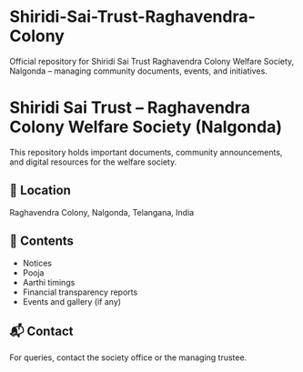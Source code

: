 # Shiridi-Sai-Trust-Raghavendra-Colony
Official repository for Shiridi Sai Trust Raghavendra Colony Welfare Society, Nalgonda – managing community documents, events, and initiatives.

# Shiridi Sai Trust – Raghavendra Colony Welfare Society (Nalgonda)
This repository holds important documents, community announcements, and digital resources for the welfare society.

## 📍 Location
Raghavendra Colony, Nalgonda, Telangana, India

## 📄 Contents
- Notices
- Pooja
- Aarthi timings
- Financial transparency reports
- Events and gallery (if any)

## 📬 Contact
For queries, contact the society office or the managing trustee.
